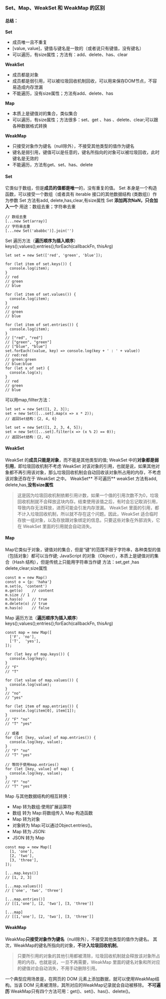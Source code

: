 ###  Set、Map、WeakSet 和 WeakMap 的区别
#### 总结：
**Set**
* 成员唯一且不重复
* [value, value]，键值与键名是一致的（或者说只有键值，没有键名）
* 可以遍历，有size属性；方法有：add、delete、has、clear

**WeakSet**
* 成员都是对象
* 成员都是弱引用，可以被垃圾回收机制回收，可以用来保存DOM节点，不容易造成内存泄漏
* 不能遍历，没有size属性；方法有add、delete、has

**Map**
* 本质上是键值对的集合，类似集合
* 可以遍历，有size属性；方法很多：set、get 、has 、delete、clear;可以跟各种数据格式转换

**WeakMap**
* 只接受对象作为键名（null除外），不接受其他类型的值作为键名
* 键名是弱引用，键值可以是任意的，键名所指向的对象可以被垃圾回收，此时键名是无效的
* 不能遍历，方法有get、set、has、delete

#### Set
它类似于数组，但是**成员的值都是唯一**的，没有重复的值。
Set 本身是一个构造函数，可以接受一个数组（或者具有 iterable 接口的其他数据结构 (类数组)）作为参数
Set 方法有add, delete,has,clear,有size属性
Set **添加两次NaN，只会加入一个**
用途：数组去重；字符串去重
``` 
// 数组去重
[...new Set(array)]
// 字符串去重
[...new Set('ababbc')].join('')
```
Set 遍历方法（**遍历顺序为插入顺序**）
keys();values();entries();forEach(callbackFn, thisArg)
```
let set = new Set(['red', 'green', 'blue']);

for (let item of set.keys()) {
  console.log(item);
}
// red
// green
// blue

for (let item of set.values()) {
  console.log(item);
}
// red
// green
// blue

for (let item of set.entries()) {
  console.log(item);
}
// ["red", "red"]
// ["green", "green"]
// ["blue", "blue"]
set.forEach((value, key) => console.log(key + ' : ' + value))
// red:red
// green:green
// blue:blue
for (let x of set) {
  console.log(x);
}
// red
// green
// blue
```
可以用map,fillter方法：
```
let set = new Set([1, 2, 3]);
set = new Set([...set].map(x => x * 2));
// 返回Set结构：{2, 4, 6}

let set = new Set([1, 2, 3, 4, 5]);
set = new Set([...set].filter(x => (x % 2) == 0));
// 返回Set结构：{2, 4}
```
#### WeakSet
 WeakSet 的**成员只能是对象**，而不能是其他类型的值;
 WeakSet 中的**对象都是弱引用**，即垃圾回收机制不考虑 WeakSet 对该对象的引用，也就是说，如果其他对象都不再引用该对象，那么垃圾回收机制会自动回收该对象所占用的内存，不考虑该对象还存在于 WeakSet 之中。
 WeakSet** 不可遍历**
  weakSet 方法有add, delete,has,**没有size属性**
> 这是因为垃圾回收机制依赖引用计数，如果一个值的引用次数不为0，垃圾回收机制就不会释放这块内存。结束使用该值之后，有时会忘记取消引用，导致内存无法释放，进而可能会引发内存泄漏。
>WeakSet 里面的引用，都不计入垃圾回收机制，所以就不存在这个问题。因此，WeakSet 适合临时存放一组对象，以及存放跟对象绑定的信息。只要这些对象在外部消失，它在 WeakSet 里面的引用就会自动消失。

#### Map
Map它类似于对象，键值对的集合，但是“键”的范围不限于字符串，各种类型的值（包括对象）都可以当作键;
JavaScript 的对象（Object），本质上是键值对的集合（Hash 结构），但是传统上只能用字符串当作键
方法：set,get ,has delete,clear;size属性
```
const m = new Map()
const o = {p: 'haha'}
m.set(o, 'content')
m.get(o)	// content
m.size // 1
m.has(o)	// true
m.delete(o)	// true
m.has(o)	// false
```
Map 遍历方法（**遍历顺序为插入顺序**）
keys();values();entries();forEach(callbackFn, thisArg)
```
const map = new Map([
  ['F', 'no'],
  ['T',  'yes'],
]);

for (let key of map.keys()) {
  console.log(key);
}
// "F"
// "T"

for (let value of map.values()) {
  console.log(value);
}
// "no"
// "yes"

for (let item of map.entries()) {
  console.log(item[0], item[1]);
}
// "F" "no"
// "T" "yes"

// 或者
for (let [key, value] of map.entries()) {
  console.log(key, value);
}
// "F" "no"
// "T" "yes"

// 等同于使用map.entries()
for (let [key, value] of map) {
  console.log(key, value);
}
// "F" "no"
// "T" "yes"
```

Map 与其他数据结构的相互转换：
* Map 转为数组:使用扩展运算符
* 数组 转为 Map:将数组传入 Map 构造函数
* Map 转为对象
* 对象转为 Map:可以通过Object.entries()。
* Map 转为 JSON:
* JSON 转为 Map
```
const map = new Map([
  [1, 'one'],
  [2, 'two'],
  [3, 'three'],
]);

[...map.keys()]
// [1, 2, 3]

[...map.values()]
// ['one', 'two', 'three']

[...map.entries()]
// [[1,'one'], [2, 'two'], [3, 'three']]

[...map]
// [[1,'one'], [2, 'two'], [3, 'three']]
```
#### WeakMap
WeakMap**只接受对象作为键名**（null除外），不接受其他类型的值作为键名。
其次，WeakMap的键名所指向的对象，**不计入垃圾回收机制**。
>只要所引用的对象的其他引用都被清除，垃圾回收机制就会释放该对象所占用的内存。也就是说，一旦不再需要，WeakMap 里面的键名对象和所对应的键值对会自动消失，不用手动删除引用。

一个典型应用场景是，在网页的 DOM 元素上添加数据，就可以使用WeakMap结构。当该 DOM 元素被清除，其所对应的WeakMap记录就会自动被移除。
**不可遍历**
WeakMap只有四个方法可用：get()、set()、has()、delete()。